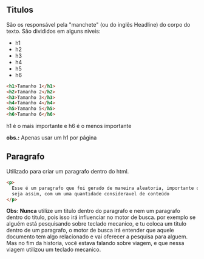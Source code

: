 ## Titulos

São os responsável pela "manchete" (ou do inglês Headline) do corpo do texto.
São divididos em alguns niveis:

- h1
- h2
- h3
- h4
- h5
- h6

```html
<h1>Tamanho 1</h1>
<h2>Tamanho 2</h2>
<h3>Tamanho 3</h3>
<h4>Tamanho 4</h4>
<h5>Tamanho 5</h5>
<h6>Tamanho 6</h6>
```

h1 é o mais importante e h6 é o menos importante

**obs.:** Apenas usar um h1 por página

## Paragrafo

Utilizado para criar um paragrafo dentro do html.

```html
<p>
  Esse é um paragrafo que foi gerado de maneira aleatoria, importante que isso
  seja assim, com um uma quantidade consideravel de conteúdo
</p>
```

**Obs: Nunca** utilize um titulo dentro do paragrafo e nem um paragrafo dentro do titulo, pois isso irá influenciar no motor de busca.
por exemplo se alguém está pesquisando sobre teclado mecanico, e tu coloca um titulo dentro de um paragrafo, o motor de busca irá entender que
aquele documento tem algo relacionado e vai oferecer a pesquisa para alguem. Mas no fim da historia, você estava falando sobre viagem, e que nessa viagem utilizou
um teclado mecanico.
